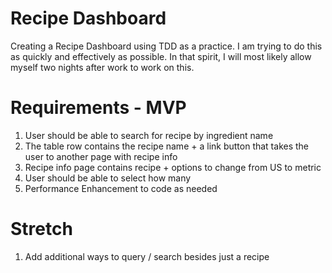 # Recipe Dashboard
Creating a Recipe Dashboard using TDD as a practice. I am trying to do this as quickly and effectively as possible. In that spirit, I will most likely allow myself two nights after work to work on this.

# Requirements - MVP
1) User should be able to search for recipe by ingredient name
2) The table row contains the recipe name + a link button that takes the user to another page with recipe info
3) Recipe info page contains recipe + options to change from US to metric
4) User should be able to select how many 
5) Performance Enhancement to code as needed

# Stretch
1) Add additional ways to query / search besides just a recipe
